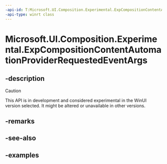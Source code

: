 ```yaml
---
-api-id: T:Microsoft.UI.Composition.Experimental.ExpCompositionContentAutomationProviderRequestedEventArgs
-api-type: winrt class
---
```


# Microsoft.UI.Composition.Experimental.ExpCompositionContentAutomationProviderRequestedEventArgs

<!--
public sealed class ExpCompositionContentAutomationProviderRequestedEventArgs
-->

## -description

> [!CAUTION]
> This API is in development and considered experimental in the WinUI version selected. It might be altered or unavailable in other versions.

## -remarks

## -see-also

## -examples
